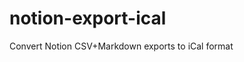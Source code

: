 
# notion-export-ical

Convert Notion CSV+Markdown exports to iCal format

<!-- vim: set conceallevel=2 et ts=2 sw=2: -->
